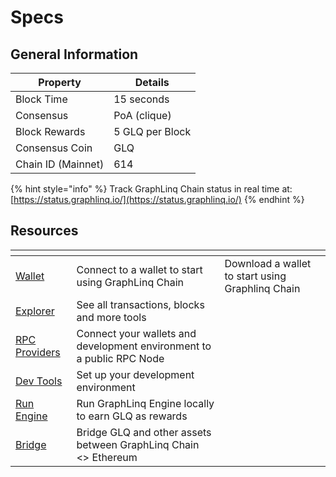 # Specs

## General Information

| Property           | Details         |
| ------------------ | --------------- |
| Block Time         | 15 seconds      |
| Consensus          | PoA (clique)    |
| Block Rewards      | 5 GLQ per Block |
| Consensus Coin     | GLQ             |
| Chain ID (Mainnet) | 614             |

{% hint style="info" %}
Track GraphLinq Chain status in real time at: [https://status.graphlinq.io/](https://status.graphlinq.io/)
{% endhint %}



## Resources

<table data-view="cards"><thead><tr><th></th><th></th><th data-hidden></th></tr></thead><tbody><tr><td><a href="../graphlinq-chain-mainnet/wallet/">Wallet</a></td><td>Connect to a wallet to start using GraphLinq Chain</td><td>Download a wallet to start using Graphlinq Chain</td></tr><tr><td><a href="../graphlinq-chain-mainnet/explorer.md">Explorer</a></td><td>See all transactions, blocks and more tools</td><td></td></tr><tr><td><a href="../graphlinq-chain-mainnet/rpc-public-nodes.md">RPC Providers</a></td><td>Connect your wallets and development environment to a public RPC Node</td><td></td></tr><tr><td><a href="../../../dev-tooling/dashboard-interface/">Dev Tools</a></td><td>Set up your development environment</td><td></td></tr><tr><td><a href="../../../dev-tooling/engine/running-an-engine-locally.md">Run Engine</a></td><td>Run GraphLinq Engine locally to earn GLQ as rewards</td><td></td></tr><tr><td><a href="../../glq/bridge.md">Bridge</a></td><td>Bridge GLQ and other assets between GraphLinq Chain &#x3C;> Ethereum</td><td></td></tr></tbody></table>
